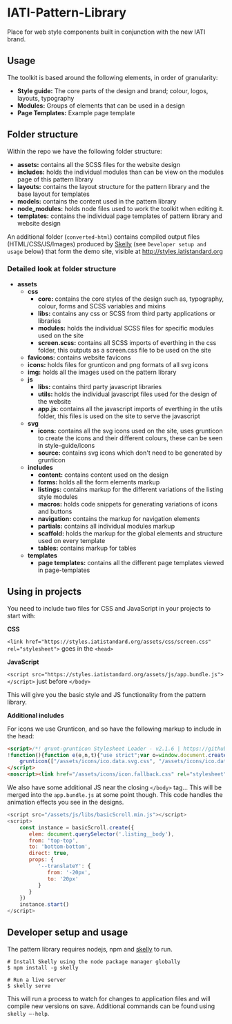 # IATI-Pattern-Library
Place for web style components built in conjunction with the new IATI brand.

## Usage
The toolkit is based around the following elements, in order of granularity:
- **Style guide:** The core parts of the design and brand; colour, logos, layouts, typography
- **Modules:** Groups of elements that can be used in a design
- **Page Templates:** Example page template

## Folder structure
Within the repo we have the following folder structure:
- **assets:** contains all the SCSS files for the website design
- **includes:** holds the individual modules than can be view on the modules page of this pattern library
- **layouts:** contains the layout structure for the pattern library and the base layout for templates
- **models:** contains the content used in the pattern library
- **node_modules:** holds node files used to work the toolkit when editing it.
- **templates:** contains the individual page templates of pattern library and website design

An additional folder (`converted-html`) contains compiled output files (HTML/CSS/JS/Images) produced by [Skelly](https://www.npmjs.com/package/skelly) (see `Developer setup and usage` below) that form the demo site, visible at http://styles.iatistandard.org

### Detailed look at folder structure
- **assets**
    - **css**
        - **core:** contains the core styles of the design such as, typography, colour, forms and SCSS variables and mixins
        - **libs:** contains any css or SCSS from third party applications or libraries
        - **modules:** holds the individual SCSS files for specific modules used on the site
        - **screen.scss:** contains all SCSS imports of everthing in the css folder, this outputs as a screen.css file to be used on the site
    - **favicons:** contains website favicons
    - **icons:** holds files for grunticon and png formats of all svg icons
    - **img:** holds all the images used on the pattern library
    - **js**
        - **libs:** contains third party javascript libraries
        - **utils:** holds the individual javascript files used for the design of the website
        - **app.js:** contains all the javascript imports of everthing in the utils folder, this files is used on the site to serve the javascript
    - **svg**
        - **icons:** contains all the svg icons used on the site, uses grunticon to create the icons and their different colours, these can be seen in style-guide/icons
        - **source:** contains svg icons which don't need to be generated by grunticon
    - **includes**
        - **content:** contains content used on the design
        - **forms:** holds all the form elements markup
        - **listings:** contains markup for the different variations of the listing style modules
        - **macros:** holds code snippets for generating variations of icons and buttons
        - **navigation:** contains the markup for navigation elements
        - **partials:** contains all individual modules markup
        - **scaffold:** holds the markup for the global elements and structure used on every template
        - **tables:** contains markup for tables
    - **templates**
        - **page templates:** contains all the different page templates viewed in page-templates



## Using in projects

You need to include two files for CSS and JavaScript in your projects to start with:

**CSS**

`<link href="https://styles.iatistandard.org/assets/css/screen.css" rel="stylesheet">` goes in the `<head>`

**JavaScript**

`<script src="https://styles.iatistandard.org/assets/js/app.bundle.js"></script>` just before `</body>`

This will give you the basic style and JS functionality from the pattern library.

**Additional includes**

For icons we use Grunticon, and so have the following markup to include in the head:

```html
<script>/*! grunt-grunticon Stylesheet Loader - v2.1.6 | https://github.com/filamentgroup/grunticon | (c) 2015 Scott Jehl, Filament Group, Inc. | MIT license. */
!function(){function e(e,n,t){"use strict";var o=window.document.createElement("link"),r=n||window.document.getElementsByTagName("script")[0],a=window.document.styleSheets;return o.rel="stylesheet",o.href=e,o.media="only x",r.parentNode.insertBefore(o,r),o.onloadcssdefined=function(e){for(var n,t=0;t<a.length;t++)a[t].href&&a[t].href===o.href&&(n=!0);n?e():setTimeout(function(){o.onloadcssdefined(e)})},o.onloadcssdefined(function(){o.media=t||"all"}),o}function n(e,n){e.onload=function(){e.onload=null,n&&n.call(e)},"isApplicationInstalled"in navigator&&"onloadcssdefined"in e&&e.onloadcssdefined(n)}!function(t){var o=function(r,a){"use strict";if(r&&3===r.length){var i=t.navigator,c=t.document,s=t.Image,d=!(!c.createElementNS||!c.createElementNS("http://www.w3.org/2000/svg","svg").createSVGRect||!c.implementation.hasFeature("http://www.w3.org/TR/SVG11/feature#Image","1.1")||t.opera&&-1===i.userAgent.indexOf("Chrome")||-1!==i.userAgent.indexOf("Series40")),l=new s;l.onerror=function(){o.method="png",o.href=r[2],e(r[2])},l.onload=function(){var t=1===l.width&&1===l.height,i=r[t&&d?0:t?1:2];t&&d?o.method="svg":t?o.method="datapng":o.method="png",o.href=i,n(e(i),a)},l.src="data:image/gif;base64,R0lGODlhAQABAIAAAAAAAP///ywAAAAAAQABAAACAUwAOw==",c.documentElement.className+=" grunticon"}};o.loadCSS=e,o.onloadCSS=n,t.grunticon=o}(this),function(e,n){"use strict";var t=n.document,o="grunticon:",r=function(e){if(t.attachEvent?"complete"===t.readyState:"loading"!==t.readyState)e();else{var n=!1;t.addEventListener("readystatechange",function(){n||(n=!0,e())},!1)}},a=function(e){return n.document.querySelector('link[href$="'+e+'"]')},i=function(e){var n,t,r,a,i,c,s={};if(n=e.sheet,!n)return s;t=n.cssRules?n.cssRules:n.rules;for(var d=0;d<t.length;d++)r=t[d].cssText,a=o+t[d].selectorText,i=r.split(");")[0].match(/US\-ASCII\,([^"']+)/),i&&i[1]&&(c=decodeURIComponent(i[1]),s[a]=c);return s},c=function(e){var n,r,a,i;a="data-grunticon-embed";for(var c in e){i=c.slice(o.length);try{n=t.querySelectorAll(i)}catch(s){continue}r=[];for(var d=0;d<n.length;d++)null!==n[d].getAttribute(a)&&r.push(n[d]);if(r.length)for(d=0;d<r.length;d++)r[d].innerHTML=e[c],r[d].style.backgroundImage="none",r[d].removeAttribute(a)}return r},s=function(n){"svg"===e.method&&r(function(){c(i(a(e.href))),"function"==typeof n&&n()})};e.embedIcons=c,e.getCSS=a,e.getIcons=i,e.ready=r,e.svgLoadedCallback=s,e.embedSVG=s}(grunticon,this)}();
	grunticon(["/assets/icons/ico.data.svg.css", "/assets/icons/ico.data.png.css", "/assets/icons/ico.fallback.css"]);
</script>
<noscript><link href="/assets/icons/icon.fallback.css" rel="stylesheet"></noscript>
```



We also have some additional JS near the closing `</body>` tag… This will be merged into the `app.bundle.js` at some point though. This code handles the animation effects you see in the designs.

```javascript
<script src="/assets/js/libs/basicScroll.min.js"></script>
<script>
    const instance = basicScroll.create({
       elem: document.querySelector('.listing__body'),
       from: 'top-top',
       to: 'bottom-bottom',
       direct: true,
       props: {
          '--translateY': {
             from: '-20px',
             to: '20px'
          }
       }
    })
    instance.start()
</script>
```

## Developer setup and usage

The pattern library requires nodejs, npm and [skelly](https://www.npmjs.com/package/skelly) to run.

```
# Install Skelly using the node package manager globally
$ npm install -g skelly

# Run a live server
$ skelly serve
```

This will run a process to watch for changes to application files and will compile new versions on save.
Additional commands can be found using `skelly —-help`.
